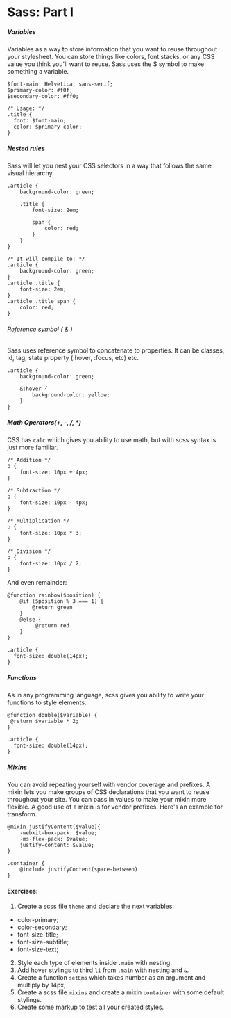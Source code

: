 # Sass: Part I

##### Variables

Variables as a way to store information that you want to reuse throughout your stylesheet. You can store things like colors, font stacks, or any CSS value you think you'll want to reuse. Sass uses the \$ symbol to make something a variable.

```
$font-main: Helvetica, sans-serif;
$primary-color: #f0f;
$secondary-color: #ff0;

/* Usage: */
.title {
  font: $font-main;
  color: $primary-color;
}
```

##### Nested rules

Sass will let you nest your CSS selectors in a way that follows the same visual hierarchy.

```
.article {
    background-color: green;

    .title {
        font-size: 2em;

        span {
            color: red;
        }
    }
}

/* It will compile to: */
.article {
    background-color: green;
}
.article .title {
    font-size: 2em;
}
.article .title span {
    color: red;
}
```

###### Reference symbol ( & )

Sass uses reference symbol to concatenate to properties.
It can be classes, id, tag, state property (:hover, :focus, etc) etc.

```
.article {
    background-color: green;

    &:hover {
        background-color: yellow;
    }
}
```

##### Math Operators(+, -, /, \*)

CSS has `calc` which gives you ability to use math, but with scss syntax is just more familiar.

```
/* Addition */
p {
    font-size: 10px + 4px;
}

/* Subtraction */
p {
    font-size: 10px - 4px;
}

/* Multiplication */
p {
    font-size: 10px * 3;
}

/* Division */
p {
    font-size: 10px / 2;
}
```

And even remainder:

```
@function rainbow($position) {
    @if ($position % 3 === 1) {
        @return green
    }
    @else {
         @return red
    }
}

.article {
  font-size: double(14px);
}
```

##### Functions

As in any programming language, scss gives you ability to write your functions to style elements.

```
@function double($variable) {
 @return $variable * 2;
}

.article {
  font-size: double(14px);
}
```

##### Mixins

You can avoid repeating yourself with vendor coverage and prefixes. A mixin lets you make groups of CSS declarations that you want to reuse throughout your site. You can pass in values to make your mixin more flexible. A good use of a mixin is for vendor prefixes. Here's an example for transform.

```
@mixin justifyContent($value){
    -webkit-box-pack: $value;
    -ms-flex-pack: $value;
    justify-content: $value;
}

.container {
    @include justifyContent(space-between)
}
```

#### Exercises:
1. Create a scss file `theme` and declare the next variables:
- color-primary;
- color-secondary;
- font-size-title;
- font-size-subtitle;
- font-size-text;
2. Style each type of elements inside `.main` with nesting.
3. Add hover stylings to third `li` from `.main` with nesting and `&`.
4. Create a function `setEms` which takes number as an argument and multiply by 14px;
5. Create a scss file `mixins` and create a mixin `container` with some default stylings.
7. Create some markup to test all your created styles.
